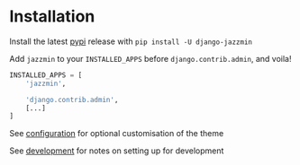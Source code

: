 # Installation

Install the latest [pypi](https://pypi.org/project/django-jazzmin/) release with `pip install -U django-jazzmin`

Add `jazzmin` to your `INSTALLED_APPS` before `django.contrib.admin`, and voila!

```python
INSTALLED_APPS = [
    'jazzmin',

    'django.contrib.admin',
    [...]
]
```

See [configuration](./configuration.md) for optional customisation of the theme

See [development](./development.md) for notes on setting up for development
